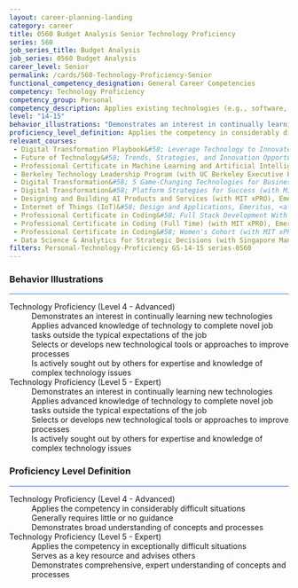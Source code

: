 ```yaml
---
layout: career-planning-landing
category: career
title: 0560 Budget Analysis Senior Technology Proficiency
series: 560
job_series_title: Budget Analysis
job_series: 0560 Budget Analysis
career_level: Senior
permalink: /cards/560-Technology-Proficiency-Senior
functional_competency_designation: General Career Competencies
competency: Technology Proficiency
competency_group: Personal
competency_description: Applies existing technologies (e.g., software, applications, online systems and databases), within IT governance and rules, to meet organizational requirements. Shares technology knowledge with others in the organization. Identifies potential opportunities for the use of new or emerging technologies to improve business processes.
level: "14-15"
behavior_illustrations: "Demonstrates an interest in continually learning new technologies ? Applies advanced knowledge of technology to complete novel job tasks outside the typical expectations of the job ? Selects or develops new technological tools or approaches to improve processes ? Is actively sought out by others for expertise and knowledge of complex technology issues  ? Demonstrates an interest in continually learning new technologies ? Applies advanced knowledge of technology to complete novel job tasks outside the typical expectations of the job ? Selects or develops new technological tools or approaches to improve processes ? Is actively sought out by others for expertise and knowledge of complex technology issues ?"
proficiency_level_definition: Applies the competency in considerably difficult situations ? Generally requires little or no guidance ? Demonstrates broad understanding of concepts and processes ? Applies the competency in exceptionally difficult situations ? Serves as a key resource and advises others ? Demonstrates comprehensive, expert understanding of concepts and processes
relevant_courses: 
 - Digital Transformation Playbook&#58; Leverage Technology to Innovate Your Business (with Stanford Graduate School of Business, Emeritus, <a href="https://em-execed.stanford.edu/digital-transformation-playbook/enterprise/?b2c_form=true&utm_campaign=gsa&utm_source=b2b">https://em-execed.stanford.edu/digital-transformation-playbook/enterprise/?b2c_form=true&utm_campaign=gsa&utm_source=b2b</a>
 - Future of Technology&#58; Trends, Strategies, and Innovation Opportunities (with UC Berkeley Executive Education), Emeritus, <a href="https://em-executive.berkeley.edu/future-technology/enterprise/?b2c_form=true&utm_campaign=gsa&utm_source=b2b">https://em-executive.berkeley.edu/future-technology/enterprise/?b2c_form=true&utm_campaign=gsa&utm_source=b2b</a>
 - Professional Certificate in Machine Learning and Artificial Intelligence (with UC Berkeley Executive Education), Emeritus, <a href="https://em-executive.berkeley.edu/professional-certificate-machine-learning-artificial-intelligence/enterprise/?b2c_form=true&utm_campaign=gsa&utm_source=b2b">https://em-executive.berkeley.edu/professional-certificate-machine-learning-artificial-intelligence/enterprise/?b2c_form=true&utm_campaign=gsa&utm_source=b2b</a>
 - Berkeley Technology Leadership Program (with UC Berkeley Executive Education), Emeritus, <a href="https://em-executive.berkeley.edu/technology-leadership-program/enterprise/?b2c_form=true&utm_campaign=gsa&utm_source=b2b">https://em-executive.berkeley.edu/technology-leadership-program/enterprise/?b2c_form=true&utm_campaign=gsa&utm_source=b2b</a>
 - Digital Transformation&#58; 5 Game-Changing Technologies for Business (with Imperial College Business School Executive Education), Emeritus, <a href="https://execed-online.imperial.ac.uk/digital-transformation/enterprise/?b2c_form=true&utm_campaign=gsa&utm_source=b2b">https://execed-online.imperial.ac.uk/digital-transformation/enterprise/?b2c_form=true&utm_campaign=gsa&utm_source=b2b</a>
 - Digital Transformation&#58; Platform Strategies for Success (with MIT Sloan Executive Education), Emeritus, <a href="https://executive-ed.mit.edu/digital-transformation/enterprise/?b2c_form=true&utm_campaign=gsa&utm_source=b2b">https://executive-ed.mit.edu/digital-transformation/enterprise/?b2c_form=true&utm_campaign=gsa&utm_source=b2b</a>
 - Designing and Building AI Products and Services (with MIT xPRO), Emeritus, <a href="https://executive-ed.xpro.mit.edu/designing-building-ai-products-services/enterprise/?b2c_form=true&utm_campaign=gsa&utm_source=b2b">https://executive-ed.xpro.mit.edu/designing-building-ai-products-services/enterprise/?b2c_form=true&utm_campaign=gsa&utm_source=b2b</a>
 - Internet of Things (IoT)&#58; Design and Applications, Emeritus, <a href="https://executive-ed.xpro.mit.edu/Internet-of-things-iot-design-and-applications/enterprise/?b2c_form=true&utm_campaign=gsa&utm_source=b2b">https://executive-ed.xpro.mit.edu/Internet-of-things-iot-design-and-applications/enterprise/?b2c_form=true&utm_campaign=gsa&utm_source=b2b</a>
 - Professional Certificate in Coding&#58; Full Stack Development With MERN (with MIT xPRO), Emeritus, <a href="https://executive-ed.xpro.mit.edu/professional-certificate-coding/enterprise/?b2c_form=true&utm_campaign=gsa&utm_source=b2b">https://executive-ed.xpro.mit.edu/professional-certificate-coding/enterprise/?b2c_form=true&utm_campaign=gsa&utm_source=b2b</a>
 - Professional Certificate in Coding (Full Time) (with MIT xPRO), Emeritus, <a href="https://executive-ed.xpro.mit.edu/professional-certificate-coding-full-time/enterprise/?b2c_form=true&utm_campaign=gsa&utm_source=b2b">https://executive-ed.xpro.mit.edu/professional-certificate-coding-full-time/enterprise/?b2c_form=true&utm_campaign=gsa&utm_source=b2b</a>
 - Professional Certificate in Coding&#58; Women's Cohort (with MIT xPRO), Emeritus, <a href="https://executive-ed.xpro.mit.edu/professional-certificate-coding-womens-cohort/enterprise/?b2c_form=true&utm_campaign=gsa&utm_source=b2b">https://executive-ed.xpro.mit.edu/professional-certificate-coding-womens-cohort/enterprise/?b2c_form=true&utm_campaign=gsa&utm_source=b2b</a>
 - Data Science & Analytics for Strategic Decisions (with Singapore Management University), Emeritus, <a href="https://smu.emeritus.org/data-science/enterprise/?b2c_form=true&utm_campaign=gsa&utm_source=b2b">https://smu.emeritus.org/data-science/enterprise/?b2c_form=true&utm_campaign=gsa&utm_source=b2b</a>
filters: Personal-Technology-Proficiency GS-14-15 series-0560
---
```


<div class="desktop:grid-col-6 margin-y-3">
  <div class="border-top-2 bg-white padding-3 shadow-5 height-full members-hover border-1px button-border border-top-blue radius-lg card-text-color">
    <h3>Behavior Illustrations</h3>
    <hr style="background-color: #2680EB !important;"/>
    <dl class="text-base card-content-color"><dt>Technology Proficiency (Level 4 - Advanced)</dt><dd>Demonstrates an interest in continually learning new technologies </dd><dd> Applies advanced knowledge of technology to complete novel job tasks outside the typical expectations of the job </dd><dd> Selects or develops new technological tools or approaches to improve processes </dd><dd> Is actively sought out by others for expertise and knowledge of complex technology issues </dd><dt>Technology Proficiency (Level 5 - Expert)</dt><dd>Demonstrates an interest in continually learning new technologies </dd><dd> Applies advanced knowledge of technology to complete novel job tasks outside the typical expectations of the job </dd><dd> Selects or develops new technological tools or approaches to improve processes </dd><dd> Is actively sought out by others for expertise and knowledge of complex technology issues </dd></dl>
  </div>
</div>
<div class="desktop:grid-col-6 margin-y-3">
  <div class="border-top-2 bg-white padding-3 shadow-5 height-full members-hover border-1px button-border border-top-blue radius-lg card-text-color">
    <h3>Proficiency Level Definition</h3>
     <hr style="background-color: #1b75e0 !important;"/>
    <dl class="text-base card-content-color"><dt>Technology Proficiency (Level 4 - Advanced)</dt><dd>Applies the competency in considerably difficult situations </dd><dd> Generally requires little or no guidance </dd><dd> Demonstrates broad understanding of concepts and processes</dd><dt>Technology Proficiency (Level 5 - Expert)</dt><dd>Applies the competency in exceptionally difficult situations </dd><dd> Serves as a key resource and advises others </dd><dd> Demonstrates comprehensive, expert understanding of concepts and processes</dd></dl>
  </div>
</div>